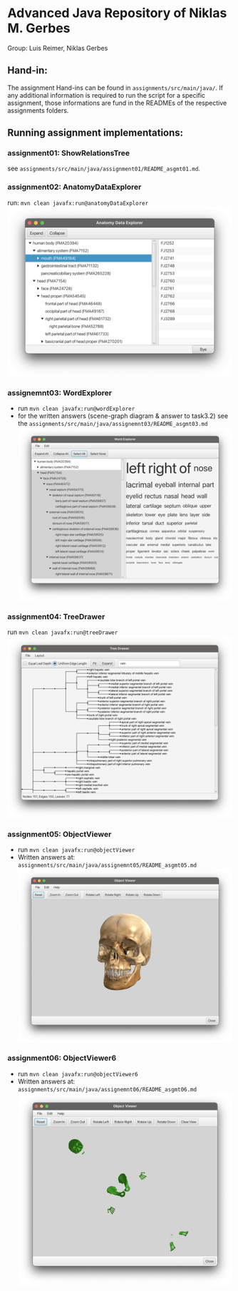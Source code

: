 # Advanced Java Repository of Niklas M. Gerbes
Group: Luis Reimer, Niklas Gerbes

## Hand-in:
The assignment Hand-ins can be found in `assignments/src/main/java/`.
If any additional information is required to run the script for a specific assignment, 
those informations are fund in the READMEs of the respective assignments folders.

## Running assignment implementations:

### assignment01: ShowRelationsTree
see `assignments/src/main/java/assignment01/README_asgmt01.md`.

### assignment02: AnatomyDataExplorer
run: `mvn clean javafx:run@anatomyDataExplorer`
![AnatomyDataExplorer.png](../img/AnatomyDataExplorer.png)

### assignemnt03: WordExplorer
- run `mvn clean javafx:run@wordExplorer`
- for the written answers (scene-graph diagram & answer to task3.2) see the 
  `assignments/src/main/java/assignemnt03/README_asgmt03.md`
![WordExplorer.png](../img/WordExplorer.png)

### assignment04: TreeDrawer
run `mvn clean javafx:run@treeDrawer`
![TreeDrawer.png](../img/TreeDrawer.png)

### assignment05: ObjectViewer
- run `mvn clean javafx:run@objectViewer`
- Written answers at: `assignments/src/main/java/assignemnt05/README_asgmt05.md`
![ObjectViewer.png](../img/ObjectViewer.png)

### assignment06: ObjectViewer6
- run `mvn clean javafx:run@objectViewer6`
- Written answers at: `assignments/src/main/java/assignemnt06/README_asgmt06.md`
![ObjectViewer6.png](../img/ObjectViewer6.png)